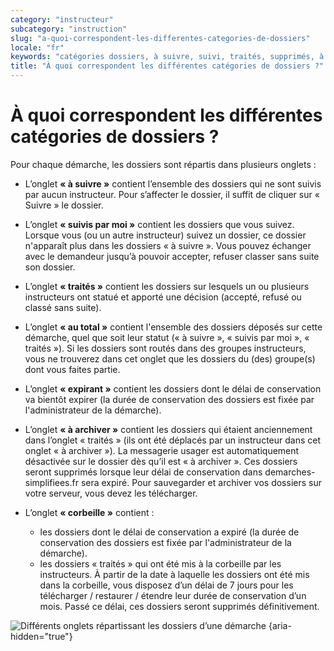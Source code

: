```yaml
---
category: "instructeur"
subcategory: "instruction"
slug: "a-quoi-correspondent-les-differentes-categories-de-dossiers"
locale: "fr"
keywords: "catégories dossiers, à suivre, suivi, traités, supprimés, à archiver"
title: "À quoi correspondent les différentes catégories de dossiers ?"
---
```


# À quoi correspondent les différentes catégories de dossiers ?

Pour chaque démarche, les dossiers sont répartis dans plusieurs onglets :

- L’onglet **« à suivre »** contient l’ensemble des dossiers qui ne sont suivis par aucun instructeur. Pour s’affecter le dossier, il suffit de cliquer sur « Suivre » le dossier.

- L’onglet **« suivis par moi »** contient les dossiers que vous suivez. Lorsque vous (ou un autre instructeur) suivez un dossier, ce dossier n'apparaît plus dans les dossiers « à suivre ». Vous pouvez échanger avec le demandeur jusqu’à pouvoir accepter, refuser classer sans suite son dossier.

- L’onglet **« traités »** contient les dossiers sur lesquels un ou plusieurs instructeurs ont statué et apporté une décision (accepté, refusé ou classé sans suite).

- L’onglet **« au total »** contient l'ensemble des dossiers déposés sur cette démarche, quel que soit leur statut (« à suivre », « suivis par moi », « traités »). Si les dossiers sont routés dans des groupes instructeurs, vous ne trouverez dans cet onglet que les dossiers du (des) groupe(s) dont vous faites partie.

- L’onglet **« expirant »** contient les dossiers dont le délai de conservation va bientôt expirer (la durée de conservation des dossiers est fixée par l'administrateur de la démarche).

- L’onglet **« à archiver »** contient les dossiers qui étaient anciennement dans l’onglet « traités » (ils ont été déplacés par un instructeur dans cet onglet « à archiver »). La messagerie usager est automatiquement désactivée sur le dossier dès qu’il est « à archiver ». Ces dossiers seront supprimés lorsque leur délai de conservation dans demarches-simplifiees.fr sera expiré. Pour sauvegarder et archiver vos dossiers sur votre serveur, vous devez les télécharger.

- L’onglet **« corbeille »** contient :
  - les dossiers dont le délai de conservation a expiré (la durée de conservation des dossiers est fixée par l'administrateur de la démarche).
  - les dossiers « traités » qui ont été mis à la corbeille par les instructeurs.
  À partir de la date à laquelle les dossiers ont été mis dans la corbeille, vous disposez d’un délai de 7 jours pour les télécharger / restaurer / étendre leur durée de conservation d’un mois. Passé ce délai, ces dossiers seront supprimés définitivement.

![Différents onglets répartissant les dossiers d’une démarche {aria-hidden="true"}](faq/instructeur-procedure-show.png)
